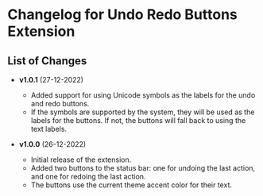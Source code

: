 # Changelog for Undo Redo Buttons Extension

## List of Changes

- **v1.0.1** (27-12-2022)
  - Added support for using Unicode symbols as the labels for the undo and redo buttons.
  - If the symbols are supported by the system, they will be used as the labels for the buttons. If not, the buttons will fall back to using the text labels.

- **v1.0.0** (26-12-2022)
  - Initial release of the extension.
  - Added two buttons to the status bar: one for undoing the last action, and one for redoing the last action.
  - The buttons use the current theme accent color for their text.